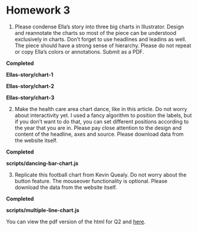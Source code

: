 # Homework 3

1. Please condense Ella’s story into three big charts in Illustrator. Design and reannotate the charts so most of the piece can
be understood exclusively in charts. Don’t forget to use headlines and leadins as well.
The piece should have a strong sense of hierarchy. Please do not repeat or copy Ella’s
colors or annotations. Submit as a PDF.

**Completed**

**Ellas-story/chart-1**

**Ellas-story/chart-2**

**Ellas-story/chart-3**



2. Make the health care area chart dance, like in this article. Do not worry about interactivity
yet. I used a fancy algorithm to position the labels, but if you don’t want to do that, you
can set different positions according to the year that you are in. Please pay close
attention to the design and content of the headline, axes and source. Please download
data from the website itself.

**Completed**

**scripts/dancing-bar-chart.js**


3. Replicate this football chart from Kevin Quealy. Do not worry about the button feature.
The mouseover functionality is optional. Please download the data from the website
itself.

**Completed**

**scripts/multiple-line-chart.js**


You can view the pdf version of the html for Q2 and [here](https://github.com/jacobjameson/ppha-30560/blob/main/Homework%203/index.html%20as%20pdf.pdf).

